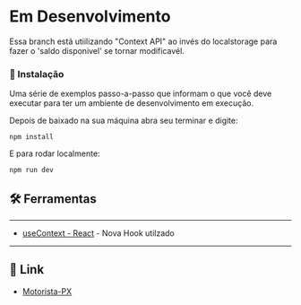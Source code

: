 # Em Desenvolvimento

Essa branch está utiilizando "Context API" ao invés do localstorage para fazer o 'saldo disponivel' se tornar modificavél.

### 🔧 Instalação

Uma série de exemplos passo-a-passo que informam o que você deve executar para ter um ambiente de desenvolvimento em execução.

Depois de baixado na sua máquina abra seu terminar e digite:

```
npm install 
```

E para rodar localmente:

```
npm run dev
```

## 🛠️ Ferramentas

___

* [useContext - React](https://beta.reactjs.org/reference/react/useContext) - Nova Hook utilzado

___

## 📌 Link

* [Motorista-PX](motorista-px.vercel.app)